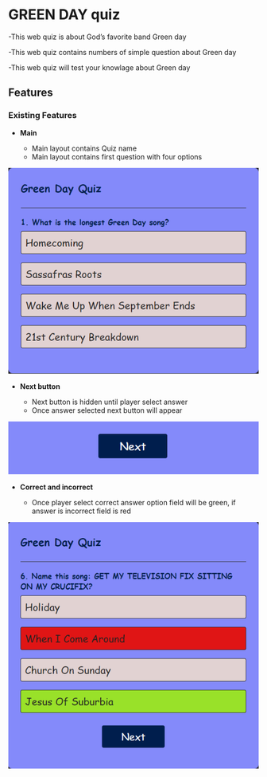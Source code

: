 # GREEN DAY quiz

   -This web quiz is about God’s favorite band Green day

   -This web quiz contains numbers of simple question about Green day

   -This web quiz will test your knowlage about Green day

## Features

### Existing Features

- __Main__

   - Main layout contains Quiz name
   - Main layout contains first question with four options

![MainImage](assets/images/MainImage.png)

- __Next button__

  - Next button is hidden until player select answer
  - Once answer selected next button will appear

![Next](assets/images/Next.png)

- __Correct and incorrect__

  - Once player select correct answer option field will be green, if answer is incorrect field is red
 
![correct-incorrect](assets/images/correct-incorrect.png)
    
   



 
 
